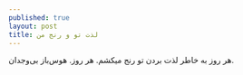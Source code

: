 ```yaml
---
published: true
layout: post
title: لذت تو و رنج من
---
```


هر روز به خاطر لذت بردن تو رنج میکشم. هر روز. هوس‌باز بی‌وجدان.
